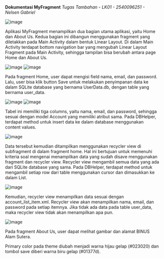 **Dokumentasi MyFragment**
_Tugas Tambahan - LK01 - 2540096251 - Nelsen Gabriel_

![image](https://github.com/Nelsen-G/MyFragment/assets/63243521/63f8ca3c-9168-4361-b5da-e68961bb80a9)

Aplikasi MyFragment menampilkan dua bagian utama aplikasi, yaitu Home dan About Us. Kedua bagian ini dibangun menggunakan fragment yang diletakkan pada Main Activity dalam bentuk Linear Layout. Di dalam Main Activity terdapat bottom navigation bar yang mengubah Linear Layout Fragment pada Main Activity, sehingga tampilan bisa berubah antara page Home dan About Us.

![image](https://github.com/Nelsen-G/MyFragment/assets/63243521/79897314-ec13-4058-ab47-afda291ad754)
![image](https://github.com/Nelsen-G/MyFragment/assets/63243521/0bcb4a47-8e2d-4b93-962d-8467b8d49258)

Pada fragment Home, user dapat mengisi field nama, email, dan password. Lalu, user bisa klik button Save untuk melakukan penyimpanan data ke dalam SQLite database yang bernama UserData.db, dengan table yang bernama user_data. 

![image](https://github.com/Nelsen-G/MyFragment/assets/63243521/1921c009-e755-4a4c-b420-15f0407c51ef)
![image](https://github.com/Nelsen-G/MyFragment/assets/63243521/798939bf-0ce3-47ac-acef-7c58839233e8)

Tabel ini memiliki tiga columns, yaitu nama, email, dan password, sehingga sesuai dengan model Account yang memiliki atribut sama. Pada DBHelper, terdapat method untuk insert data ke dalam database menggunakan content values.

![image](https://github.com/Nelsen-G/MyFragment/assets/63243521/383e5e28-c2ed-4489-bd4e-8d558701bd2b)

Data tersebut kemudian ditampilkan menggunakan recycler view di subfragment di dalam fragment home. Hal ini bertujuan untuk memenuhi kriteria soal mengenai menampilkan data yang sudah disave menggunakan fragment dan recycler view. Recycler view mengambil semua data yang ada dari SQLite database yang sama. Pada DBHelper, terdapat method untuk mengambil setiap row dari table menggunakan cursor dan dimasukkan ke dalam List. 

![image](https://github.com/Nelsen-G/MyFragment/assets/63243521/a89e6f06-15ba-421e-8f21-c08d5d947eb3)

Kemudian, recycler view menampilkan data sesuai dengan account_list_item.xml. Recycler view akan menampilkan nama, email, dan password pada setiap itemnya. Jika tidak ada data pada table user_data, maka recycler view tidak akan menampilkan apa pun. 

![image](https://github.com/Nelsen-G/MyFragment/assets/63243521/9edc956d-2e86-430b-b874-2d2214cf2c54)

Pada fragment About Us, user dapat melihat gambar dan alamat BINUS Alam Sutera.

Primary color pada theme diubah menjadi warna hijau gelap (#023020) dan tombol save diberi warna biru gelap (#01377d). 


